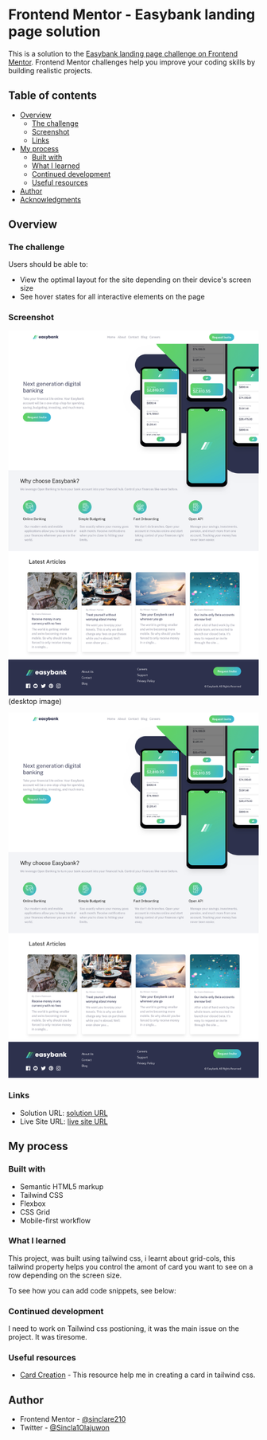 # Frontend Mentor - Easybank landing page solution

This is a solution to the [Easybank landing page challenge on Frontend Mentor](https://www.frontendmentor.io/challenges/easybank-landing-page-WaUhkoDN). Frontend Mentor challenges help you improve your coding skills by building realistic projects. 

## Table of contents

- [Overview](#overview)
  - [The challenge](#the-challenge)
  - [Screenshot](#screenshot)
  - [Links](#links)
- [My process](#my-process)
  - [Built with](#built-with)
  - [What I learned](#what-i-learned)
  - [Continued development](#continued-development)
  - [Useful resources](#useful-resources)
- [Author](#author)
- [Acknowledgments](#acknowledgments)



## Overview

### The challenge

Users should be able to:

- View the optimal layout for the site depending on their device's screen size
- See hover states for all interactive elements on the page

### Screenshot

![](./screencapture-easybank-project-xl2c-vercel-app-2024-08-21-19_22_00.png)(desktop image)

![](./screencapture-easybank-project-xl2c-vercel-app-2024-08-21-19_22_00.png)


### Links

- Solution URL: [solution URL](https://github.com/sinclare210/easybank_project)
- Live Site URL: [live site URL](https://easybank-project-xl2c.vercel.app/)

## My process

### Built with

- Semantic HTML5 markup
- Tailwind CSS
- Flexbox
- CSS Grid
- Mobile-first workflow



### What I learned

This project, was built using tailwind css, i learnt about grid-cols, this tailwind property helps you control the amont of card you want to see on a row depending on the screen size.

To see how you can add code snippets, see below:


### Continued development

I need to work on Tailwind css postioning, it was the main issue on the project. It was tiresome.



### Useful resources

- [Card Creation](https://v1.tailwindcss.com/components/cards) - This resource help me in creating a card in tailwind css.


## Author

- Frontend Mentor - [@sinclare210](https://www.frontendmentor.io/profile/sinclare210)
- Twitter - [@Sincla1Olajuwon](https://x.com/Sincla1Olajuwon?t=9Rl_pnqS5YlDRBy-PVlhWQ&s=09)



